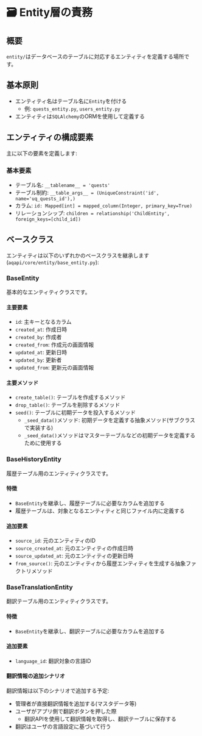# 🗃️ Entity層の責務

## 概要
`entity/`はデータベースのテーブルに対応するエンティティを定義する場所です。

## 基本原則
- エンティティ名はテーブル名に`Entity`を付ける
  - 例: `quests_entity.py`, `users_entity.py`
- エンティティは`SQLAlchemy`のORMを使用して定義する

## エンティティの構成要素
主に以下の要素を定義します:

### 基本要素
- テーブル名: `__tablename__ = 'quests'`
- テーブル制約: `__table_args__ = (UniqueConstraint('id', name='uq_quests_id'),)`
- カラム: `id: Mapped[int] = mapped_column(Integer, primary_key=True)`
- リレーションシップ: `children = relationship('ChildEntity', foreign_keys=[child_id])`

## ベースクラス
エンティティは以下のいずれかのベースクラスを継承します(`aqapi/core/entity/base_entity.py`):

### BaseEntity
基本的なエンティティクラスです。

#### 主要要素
- `id`: 主キーとなるカラム
- `created_at`: 作成日時
- `created_by`: 作成者
- `created_from`: 作成元の画面情報
- `updated_at`: 更新日時
- `updated_by`: 更新者
- `updated_from`: 更新元の画面情報

#### 主要メソッド
- `create_table()`: テーブルを作成するメソッド
- `drop_table()`: テーブルを削除するメソッド
- `seed()`: テーブルに初期データを投入するメソッド
  - `_seed_data()`メソッド: 初期データを定義する抽象メソッド(サブクラスで実装する)
  - `_seed_data()`メソッドはマスターテーブルなどの初期データを定義するために使用する

### BaseHistoryEntity
履歴テーブル用のエンティティクラスです。

#### 特徴
- `BaseEntity`を継承し、履歴テーブルに必要なカラムを追加する
- 履歴テーブルは、対象となるエンティティと同じファイル内に定義する

#### 追加要素
- `source_id`: 元のエンティティのID
- `source_created_at`: 元のエンティティの作成日時
- `source_updated_at`: 元のエンティティの更新日時
- `from_source()`: 元のエンティティから履歴エンティティを生成する抽象ファクトリメソッド

### BaseTranslationEntity
翻訳テーブル用のエンティティクラスです。

#### 特徴
- `BaseEntity`を継承し、翻訳テーブルに必要なカラムを追加する

#### 追加要素
- `language_id`: 翻訳対象の言語ID

#### 翻訳情報の追加シナリオ
翻訳情報は以下のシナリオで追加する予定:
- 管理者が直接翻訳情報を追加する(マスタデータ等)
- ユーザがアプリ側で翻訳ボタンを押した際
  - 翻訳APIを使用して翻訳情報を取得し、翻訳テーブルに保存する
- 翻訳はユーザの言語設定に基づいて行う
